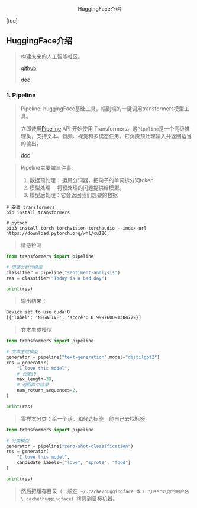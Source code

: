 <center>HuggingFace介绍</center>





[toc]







## HuggingFace介绍

> 构建未来的人工智能社区。
>
> [github](https://github.com/huggingface) 
>
> [doc](https://huggingface.co/)







### 1. Pipeline

> Pipeline: huggingFace基础工具，端到端的一键调用transformers模型工具。
>
> 立即使用[Pipeline](https://huggingface.co/docs/transformers/pipeline_tutorial) API 开始使用 Transformers。这`Pipeline`是一个高级推理类，支持文本、音频、视觉和多模态任务。它负责预处理输入并返回适当的输出。
>
> [doc](https://huggingface.co/docs/transformers/main/en/main_classes/pipelines)

> Pipeline主要做三件事:
>
> 1. 数据预处理： 运用分词器，把句子的单词拆分问token
> 2. 模型处理： 将预处理的问题提供给模型。
> 3. 模型后处理：它会返回我们想要的数据

```shell
# 安装 transformers
pip install transformers

# pytoch
pip3 install torch torchvision torchaudio --index-url https://download.pytorch.org/whl/cu126
```

> 情感检测

```python
from transformers import pipeline

# 情感分析的模型
classifier = pipeline("sentiment-analysis")
res = classifier("Today is a bad day")

print(res)
```

> 输出结果： 

```tex
Device set to use cuda:0
[{'label': 'NEGATIVE', 'score': 0.999760091304779}]
```

> 文本生成模型

```python
from transformers import pipeline

# 文本生成模型
generator = pipeline("text-generation",model="distilgpt2")
res = generator(
    "I love this model",
    # 长度30
    max_length=30,
    # 返回两个结果
    num_return_sequences=2,
)

print(res)
```

> 零样本分类：给一个话，和候选标签，他自己去找标签

```python
from transformers import pipeline

# 分类模型
generator = pipeline("zero-shot-classification")
res = generator(
    "I love this model",
    candidate_labels=["love", "sprots", "food"]
)

print(res)
```

> 然后把缓存目录（一般在` ~/.cache/huggingface 或 C:\Users\你的用户名\.cache\huggingface`）拷贝到目标机器。





